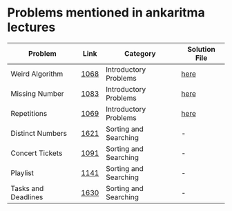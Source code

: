 # Problems mentioned in ankaritma lectures

| Problem      | Link      | Category   | Solution File |
|--------------|-----------|------------|---------------|
| Weird Algorithm | [1068](https://cses.fi/problemset/task/1068)      | Introductory Problems        |        [here](introduction/weird-algorithm.cpp)      |
| Missing Number      | [1083](https://cses.fi/problemset/task/1083)  | Introductory Problems       |     [here](introduction/missing-number.cpp)          |
| Repetitions      | [1069](https://cses.fi/problemset/task/1069)  | Introductory Problems       |         [here](introduction/repetitions.cpp)      |
| Distinct Numbers      | [1621](https://cses.fi/problemset/task/1621)  | Sorting and Searching       |         -      |
| Concert Tickets      | [1091](https://cses.fi/problemset/task/1091)  | Sorting and Searching       |           -    |
| Playlist      | [1141](https://cses.fi/problemset/task/1141) |    Sorting and Searching           |-|
| Tasks and Deadlines      | [1630](https://cses.fi/problemset/task/1630)  | Sorting and Searching       |        -       |
